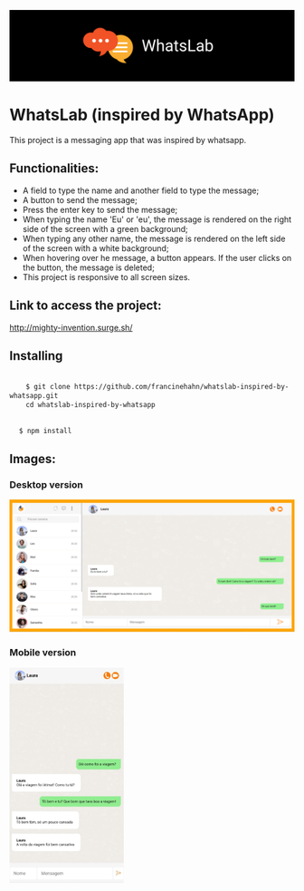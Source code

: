 ![cover](./src/img/WhatsLabCover.png)

# WhatsLab (inspired by WhatsApp)
This project is a messaging app that was inspired by whatsapp.

## Functionalities:
* A field to type the name and another field to type the message;
* A button to send the message;
* Press the enter key to send the message;
* When typing the name 'Eu' or 'eu', the message is rendered on the right side of the screen with a green background;
* When typing any other name, the message is rendered on the left side of the screen with a white background;
* When hovering over he message, a button appears. If the user clicks on the button, the message is deleted;
* This project is responsive to all screen sizes.

## Link to access the project:
http://mighty-invention.surge.sh/

## Installing
<pre>
  <code>
    $ git clone https://github.com/francinehahn/whatslab-inspired-by-whatsapp.git
    cd whatslab-inspired-by-whatsapp
  </code>
</pre>

<pre>
  <code>$ npm install</code>
</pre>

## Images:

### Desktop version
![Print1](./src/img/print.png)

### Mobile version
<img src="./src/img/print2.jpeg" width="40%"/>


